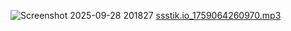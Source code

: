 ![Screenshot 2025-09-28 201827](https://github.com/user-attachments/assets/be9a929b-262a-4839-8de9-64a6888f3b72)
[ssstik.io_1759064260970.mp3](https://github.com/user-attachments/files/22582941/ssstik.io_1759064260970.mp3)



